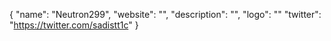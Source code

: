 {
  "name": "Neutron299",
  "website": "",
  "description": "",
  "logo": ""
  "twitter": "https://twitter.com/sadistt1c"
}
